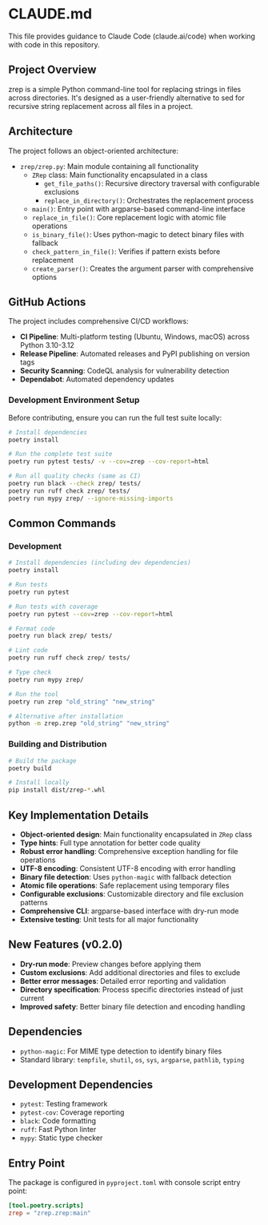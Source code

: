 # CLAUDE.md

This file provides guidance to Claude Code (claude.ai/code) when working with code in this repository.

## Project Overview

zrep is a simple Python command-line tool for replacing strings in files across directories. It's designed as a user-friendly alternative to sed for recursive string replacement across all files in a project.

## Architecture

The project follows an object-oriented architecture:

- `zrep/zrep.py`: Main module containing all functionality
  - `ZRep` class: Main functionality encapsulated in a class
    - `get_file_paths()`: Recursive directory traversal with configurable exclusions
    - `replace_in_directory()`: Orchestrates the replacement process
  - `main()`: Entry point with argparse-based command-line interface
  - `replace_in_file()`: Core replacement logic with atomic file operations
  - `is_binary_file()`: Uses python-magic to detect binary files with fallback
  - `check_pattern_in_file()`: Verifies if pattern exists before replacement
  - `create_parser()`: Creates the argument parser with comprehensive options

## GitHub Actions

The project includes comprehensive CI/CD workflows:

- **CI Pipeline**: Multi-platform testing (Ubuntu, Windows, macOS) across Python 3.10-3.12
- **Release Pipeline**: Automated releases and PyPI publishing on version tags
- **Security Scanning**: CodeQL analysis for vulnerability detection
- **Dependabot**: Automated dependency updates

### Development Environment Setup

Before contributing, ensure you can run the full test suite locally:

```bash
# Install dependencies
poetry install

# Run the complete test suite
poetry run pytest tests/ -v --cov=zrep --cov-report=html

# Run all quality checks (same as CI)
poetry run black --check zrep/ tests/
poetry run ruff check zrep/ tests/
poetry run mypy zrep/ --ignore-missing-imports
```

## Common Commands

### Development
```bash
# Install dependencies (including dev dependencies)
poetry install

# Run tests
poetry run pytest

# Run tests with coverage
poetry run pytest --cov=zrep --cov-report=html

# Format code
poetry run black zrep/ tests/

# Lint code
poetry run ruff check zrep/ tests/

# Type check
poetry run mypy zrep/

# Run the tool
poetry run zrep "old_string" "new_string"

# Alternative after installation
python -m zrep.zrep "old_string" "new_string"
```

### Building and Distribution
```bash
# Build the package
poetry build

# Install locally
pip install dist/zrep-*.whl
```

## Key Implementation Details

- **Object-oriented design**: Main functionality encapsulated in `ZRep` class
- **Type hints**: Full type annotation for better code quality
- **Robust error handling**: Comprehensive exception handling for file operations
- **UTF-8 encoding**: Consistent UTF-8 encoding with error handling
- **Binary file detection**: Uses `python-magic` with fallback detection
- **Atomic file operations**: Safe replacement using temporary files
- **Configurable exclusions**: Customizable directory and file exclusion patterns
- **Comprehensive CLI**: argparse-based interface with dry-run mode
- **Extensive testing**: Unit tests for all major functionality

## New Features (v0.2.0)

- **Dry-run mode**: Preview changes before applying them
- **Custom exclusions**: Add additional directories and files to exclude
- **Better error messages**: Detailed error reporting and validation
- **Directory specification**: Process specific directories instead of just current
- **Improved safety**: Better binary file detection and encoding handling

## Dependencies

- `python-magic`: For MIME type detection to identify binary files
- Standard library: `tempfile`, `shutil`, `os`, `sys`, `argparse`, `pathlib`, `typing`

## Development Dependencies

- `pytest`: Testing framework
- `pytest-cov`: Coverage reporting
- `black`: Code formatting
- `ruff`: Fast Python linter
- `mypy`: Static type checker

## Entry Point

The package is configured in `pyproject.toml` with console script entry point:
```toml
[tool.poetry.scripts]
zrep = "zrep.zrep:main"
```